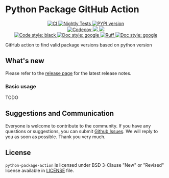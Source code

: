 # Python Package GitHub Action

<p align="center">
    <a href="https://github.com/durandtibo/python-package-action/actions">
        <img alt="CI" src="https://github.com/durandtibo/python-package-action/workflows/CI/badge.svg">
    </a>
    <a href="https://github.com/durandtibo/python-package-action/actions">
        <img alt="Nightly Tests" src="https://github.com/durandtibo/python-package-action/workflows/Nightly%20Tests/badge.svg">
    </a>
    <a href="https://github.com/durandtibo/python-package-action/releases">
        <img alt="PYPI version" src="https://img.shields.io/github/v/release/durandtibo/python-package-action?logo=github&sort=semver">
    </a>
    <br/>
    <a href="https://codecov.io/gh/durandtibo/python-package-action">
        <img alt="Codecov" src="https://codecov.io/gh/durandtibo/python-package-action/branch/main/graph/badge.svg">
    </a>
    <a href="https://codeclimate.com/github/durandtibo/python-package-action/maintainability">
        <img src="https://api.codeclimate.com/v1/badges/83ebb50e6c6f67b0570d/maintainability" />
    </a>
    <a href="https://codeclimate.com/github/durandtibo/python-package-action/test_coverage">
        <img src="https://api.codeclimate.com/v1/badges/83ebb50e6c6f67b0570d/test_coverage" />
    </a>
    <br/>
    <a href="https://github.com/psf/black">
        <img  alt="Code style: black" src="https://img.shields.io/badge/code%20style-black-000000.svg">
    </a>
    <a href="https://google.github.io/styleguide/pyguide.html#s3.8-comments-and-docstrings">
        <img  alt="Doc style: google" src="https://img.shields.io/badge/%20style-google-3666d6.svg">
    </a>
    <a href="https://github.com/astral-sh/ruff">
        <img src="https://img.shields.io/endpoint?url=https://raw.githubusercontent.com/astral-sh/ruff/main/assets/badge/v2.json" alt="Ruff" style="max-width:100%;">
    </a>
    <a href="https://github.com/guilatrova/tryceratops">
        <img  alt="Doc style: google" src="https://img.shields.io/badge/try%2Fexcept%20style-tryceratops%20%F0%9F%A6%96%E2%9C%A8-black">
    </a>
    <br/>
</p>

GitHub action to find valid package versions based on python version

## What's new

Please refer to the [release page](https://github.com/durandtibo/python-package-action/releases) for
the latest release notes.

### Basic usage

TODO

## Suggestions and Communication

Everyone is welcome to contribute to the community.
If you have any questions or suggestions, you can
submit [Github Issues](https://github.com/durandtibo/python-package-action/issues).
We will reply to you as soon as possible. Thank you very much.

## License

`python-package-action` is licensed under BSD 3-Clause "New" or "Revised" license available
in [LICENSE](LICENSE)
file.

